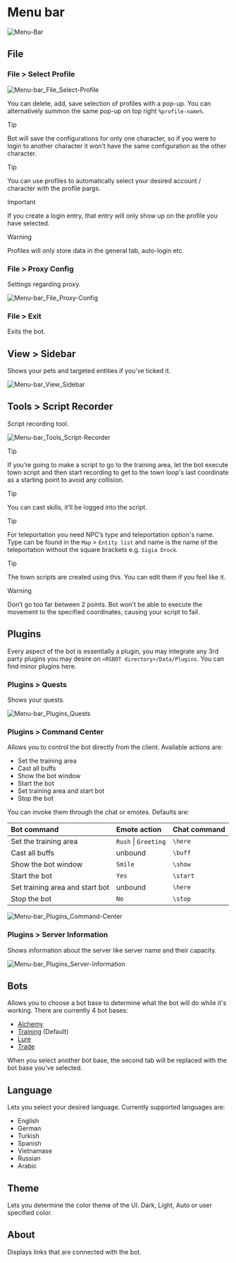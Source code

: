 # Menu bar

![Menu-Bar](assets/03-Menu-bar.png)

## File

### File > Select Profile

![Menu-bar_File_Select-Profile](assets/03-Menu-bar_File_Select-Profile.png)

You can delete, add, save selection of profiles with a pop-up. You can alternatively summon the same pop-up on top right `%profile-name%`.

> [!TIP]
> Bot will save the configurations for only one character, so if you were to login to another character it won’t have the same configuration as the other character.

> [!TIP]
> You can use profiles to automatically select your desired account / character with the profile pargs.

> [!IMPORTANT]
> If you create a login entry, that entry will only show up on the profile you have selected.

> [!WARNING]
> Profiles will only store data in the general tab, auto-login etc.

### File > Proxy Config

Settings regarding proxy.

![Menu-bar_File_Proxy-Config](assets/03-Menu-bar_File_Proxy_Config.png)

### File > Exit

Exits the bot.

## View > Sidebar

Shows your pets and targeted entities if you’ve ticked it.

![Menu-bar_View_Sidebar](assets/03-Menu-bar_View_Sidebar.png)

## Tools > Script Recorder

Script recording tool.

![Menu-bar_Tools_Script-Recorder](assets/03-Menu-bar_Tools_Script-Recorder.png)

> [!TIP]
> If you’re going to make a script to go to the training area, let the bot execute town script and then start recording to get to the town loop's last coordinate as a starting point to avoid any collision.

> [!TIP]
> You can cast skills, it’ll be logged into the script.

> [!TIP]
> For teleportation you need NPC’s type and teleportation option's name. Type can be found in the `Map` > `Entity list` and name is the name of the teleportation without the square brackets e.g. `Sigia Drock`.

> [!TIP]
> The town scripts are created using this. You can edit them if you feel like it.

> [!WARNING]
> Don’t go too far between 2 points. Bot won't be able to execute the movement to the specified coordinates, causing your script to fail.

## Plugins

Every aspect of the bot is essentially a plugin, you may integrate any 3rd party plugins you may desire on `<RSBOT directory>/Data/Plugins`. You can find minor plugins here.

### Plugins > Quests

Shows your quests.

![Menu-bar_Plugins_Quests](assets/03-Menu-bar_Plugins_Quests.png)

### Plugins > Command Center

Allows you to control the bot directly from the client. Available actions are:

- Set the training area
- Cast all buffs
- Show the bot window
- Start the bot
- Set training area and start bot
- Stop the bot

You can invoke them through the chat or emotes. Defaults are:

| Bot command                     | Emote action         | Chat command |
|:--------------------------------|:---------------------|:-------------|
| Set the training area           | `Rush` \| `Greeting` | `\here`      |
| Cast all buffs                  | unbound              | `\buff`      |
| Show the bot window             | `Smile`              | `\show`      |
| Start the bot                   | `Yes`                | `\start`     |
| Set training area and start bot | unbound              | `\here`      |
| Stop the bot                    | `No`                 | `\stop`      |

![Menu-bar_Plugins_Command-Center](assets/03-Menu-bar_Plugins_Command-Center.png)

### Plugins > Server Information

Shows information about the server like server name and their capacity.

![Menu-bar_Plugins_Server-Information](assets/03-Menu-bar_Plugins_Server-Information.png)

## Bots

Allows you to choose a bot base to determine what the bot will do while it's working. There are currently 4 bot bases:

- [Alchemy](05.-Alchemy.md)
- [Training](04.-Training.md) (Default)
- [Lure](06.-Lure.md)
- [Trade](07.-Trade.md)

When you select another bot base, the second tab will be replaced with the bot base you've selected.

## Language

Lets you select your desired language. Currently supported languages are:

- English
- German
- Turkish
- Spanish
- Vietnamase
- Russian
- Arabic

## Theme

Lets you determine the color theme of the UI. Dark, Light, Auto or user specified color.

## About

Displays links that are connected with the bot.
